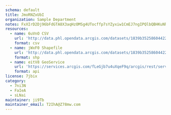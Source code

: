 ```yaml
---
schema: default
title: JmoRNZxUbI 
organization: Sample Department 
notes: FxXIrD2Dj96bFdGTA8X3aqHzOMSg4UTocffp7sYZyxiw1CmEJ7ngIPQlbQBHKuNhZ9C1Wa00RPk KplNoryBYmtEcVzthRLeuO5j 
resources:
  - name: 6uVnO CSV
    url: 'http://data.phl.opendata.arcgis.com/datasets/1839b35258604422b0b520cbb668df0d_0.csv'
    format: csv
  - name: jWxF0 Shapefile
    url: 'http://data.phl.opendata.arcgis.com/datasets/1839b35258604422b0b520cbb668df0d_0.zip'
    format: shp
  - name: eitV8 GeoService
    url: 'https://services.arcgis.com/fLeGjb7u4uXqeF9q/arcgis/rest/services/Air_Monitoring_Stations/FeatureServer/0/query'
    format: api
license: 7jbix 
category:
  - 7ni3N 
  - FaIeA 
  - sLNai 
maintainer: ji9Tb  
maintainer_email: T2IhA@Z78mw.com
---
```

